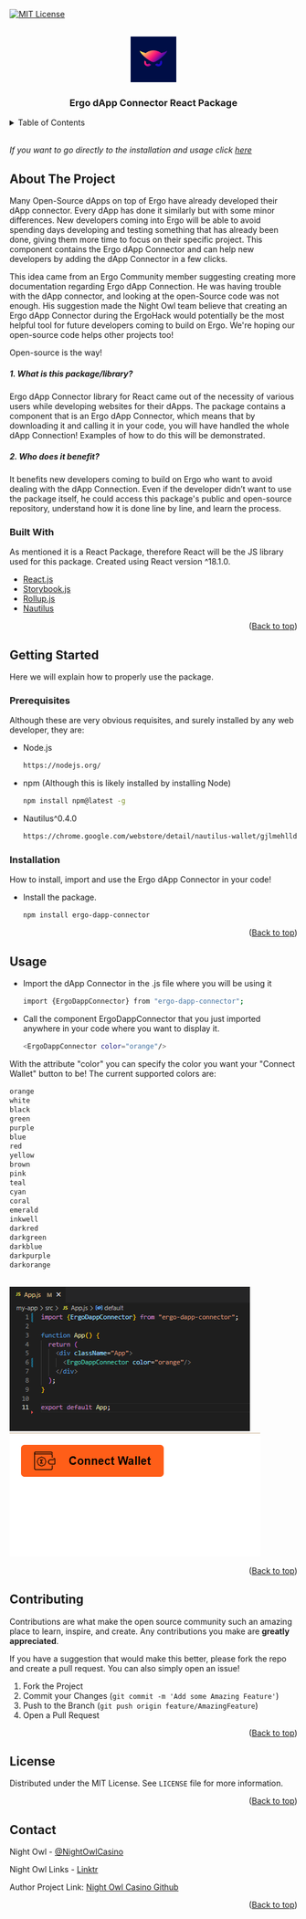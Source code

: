 <div id="top"></div>

[![MIT License][license-shield]][license-url]


<!-- PROJECT LOGO -->
<br />
<div align="center">
  <a href="https://github.com/nightowlcasino">
    <img src="images/logo.png" alt="Logo" width="80" height="80">
  </a>

  <h3 align="center">Ergo dApp Connector React Package</h3>

</div>

<details>
  <summary>Table of Contents</summary>
  <ol>
    <li>
      <a href="#about-the-project">About The Project</a>
      <ul>
        <li><a href="#built-with">Built With</a></li>
      </ul>
    </li>
    <li>
      <a href="#getting-started">Getting Started</a>
      <ul>
        <li><a href="#prerequisites">Prerequisites</a></li>
        <li><a href="#installation">Installation</a></li>
      </ul>
    </li>
    <li><a href="#usage">Usage</a></li>
    <li><a href="#contributing">Contributing</a></li>
    <li><a href="#license">License</a></li>
    <li><a href="#contact">Contact</a></li>
  </ol>

</details>
<br/>

*If you want to go directly to the installation and usage click [here](#installation)*

## About The Project

  Many Open-Source dApps on top of Ergo have already developed their dApp connector. Every dApp has done it similarly but with some minor differences. New developers coming into Ergo will be able to avoid spending days developing and testing something that has already been done, giving them more time to focus on their specific project. 
  This component contains the Ergo dApp Connector and can help new developers by adding the dApp Connector in a few clicks.

  This idea came from an Ergo Community member suggesting creating more documentation regarding Ergo dApp Connection. He was having trouble with the dApp connector, and looking at the open-Source code was not enough. His suggestion made the Night Owl team believe that creating an Ergo dApp Connector during the ErgoHack would potentially be the most helpful tool for future developers coming to build on Ergo. We're hoping our open-source code helps other projects too!

Open-source is the way!


##### 1. What is this package/library?
  Ergo dApp Connector library for React came out of the necessity of various users while developing websites for their dApps. The package contains a component that is an Ergo dApp Connector, which means that by downloading it and calling it in your code, you will have handled the whole dApp Connection! Examples of how to do this will be demonstrated. 

##### 2. Who does it benefit? 

  It benefits new developers coming to build on Ergo who want to avoid dealing with the dApp Connection. Even if the developer didn’t want to use the package itself, he could access this package's public and open-source repository, understand how it is done line by line, and learn the process. 


### Built With

As mentioned it is a React Package, therefore React will be the JS library used for this package. Created using React version ^18.1.0.

* [React.js](https://reactjs.org/)
* [Storybook.js](https://storybook.js.org/)
* [Rollup.js](https://rollupjs.org/guide/en/)
* [Nautilus](https://chrome.google.com/webstore/detail/nautilus-wallet/gjlmehlldlphhljhpnlddaodbjjcchai)

<p align="right">(<a href="#top">Back to top</a>)</p>

## Getting Started

Here we will explain how to properly use the package.

### Prerequisites
Although these are very obvious requisites, and surely installed by any web developer, they are:
* Node.js
  ```sh
  https://nodejs.org/
  ```
* npm (Although this is likely installed by installing Node)
  ```sh
  npm install npm@latest -g
  ```
* Nautilus^0.4.0
  ```sh
  https://chrome.google.com/webstore/detail/nautilus-wallet/gjlmehlldlphhljhpnlddaodbjjcchai
  ```


### Installation

How to install, import and use the Ergo dApp Connector in your code!

* Install the package.
  ```sh
  npm install ergo-dapp-connector
  ```

<p align="right">(<a href="#top">Back to top</a>)</p>



<!-- USAGE EXAMPLES -->
## Usage

* Import the dApp Connector in the .js file where you will be using it
  ```sh
  import {ErgoDappConnector} from "ergo-dapp-connector";
  ```
* Call the component ErgoDappConnector that you just imported anywhere in your code where you want to display it.
  ```sh
  <ErgoDappConnector color="orange"/>
  ```

With the attribute "color" you can specify the color you want your "Connect Wallet" button to be!
The current supported colors are:

    orange
    white
    black
    green
    purple
    blue
    red
    yellow
    brown
    pink
    teal
    cyan
    coral
    emerald
    inkwell
    darkred
    darkgreen
    darkblue
    darkpurple
    darkorange
<br/>
<img src="images/usage_example.png" alt="Usage example">
<span> &nbsp;&nbsp;&nbsp;&nbsp;&nbsp;&nbsp;&nbsp;&nbsp;&nbsp;&nbsp;&nbsp;&nbsp;&nbsp;&nbsp; </span>
<img src="images/visual_example.png" alt="Visual example" >



<p align="right">(<a href="#top">Back to top</a>)</p>

<!-- CONTRIBUTING -->
## Contributing

Contributions are what make the open source community such an amazing place to learn, inspire, and create. Any contributions you make are **greatly appreciated**.

If you have a suggestion that would make this better, please fork the repo and create a pull request. You can also simply open an issue!

1. Fork the Project
2. Commit your Changes (`git commit -m 'Add some Amazing Feature'`)
3. Push to the Branch (`git push origin feature/AmazingFeature`)
4. Open a Pull Request

<p align="right">(<a href="#top">Back to top</a>)</p>

<!-- LICENSE -->
## License

Distributed under the MIT License. See `LICENSE` file for more information.

<p align="right">(<a href="#top">Back to top</a>)</p>


## Contact
Night Owl - [@NightOwlCasino](https://twitter.com/NightOwlCasino)

Night Owl Links - [Linktr](https://linktr.ee/NightOwlCasino)

Author Project Link: [Night Owl Casino Github](https://github.com/nightowlcasino/)

<p align="right">(<a href="#top">Back to top</a>)</p>

[contributors-shield]: https://img.shields.io/github/contributors/othneildrew/Best-README-Template.svg?style=for-the-badge
[contributors-url]: https://github.com/nightowlcasino/dApp-connector-react-package/graphs/contributors
[license-shield]: https://img.shields.io/github/license/othneildrew/Best-README-Template.svg?style=for-the-badge
[license-url]: https://github.com/nightowlcasino/dApp-connector-react-package/blob/main/LICENSE
